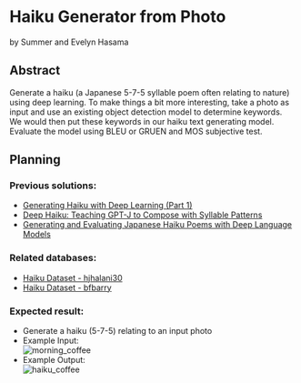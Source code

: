 # Haiku Generator from Photo
by Summer and Evelyn Hasama
## Abstract

Generate a haiku (a Japanese 5-7-5 syllable poem often relating to nature) using deep learning. To make things a bit more interesting, take a photo as input and use an existing object detection model to determine keywords. We would then put these keywords in our haiku text generating model. Evaluate the model using BLEU or GRUEN and MOS subjective test.

## Planning

### Previous solutions: 
- [Generating Haiku with Deep Learning (Part 1)](https://towardsdatascience.com/generating-haiku-with-deep-learning-dbf5d18b4246)
- [Deep Haiku: Teaching GPT-J to Compose with Syllable Patterns](https://towardsdatascience.com/deep-haiku-teaching-gpt-j-to-compose-with-syllable-patterns-5234bca9701)
- [Generating and Evaluating Japanese Haiku Poems with Deep Language Models](https://www.nvidia.com/en-us/on-demand/session/gtcspring21-p31430/)   

### Related databases:
- [Haiku Dataset - hjhalani30](https://www.kaggle.com/datasets/hjhalani30/haiku-dataset)
- [Haiku Dataset - bfbarry](https://www.kaggle.com/datasets/bfbarry/haiku-dataset)

### Expected result:
- Generate a haiku (5-7-5) relating to an input photo
- Example Input:  
  ![morning_coffee](https://user-images.githubusercontent.com/69527370/224106895-9572690e-fa20-4df9-b1cf-5193c6be7ad7.jpeg)
- Example Output:  
  ![haiku_coffee](https://user-images.githubusercontent.com/69527370/224106832-2998b638-ad8c-4595-a5a6-56b64c8c16e9.png)
